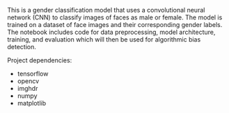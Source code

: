 This is a gender classification model that uses a convolutional neural network (CNN) to classify images of faces as male or female. The model is trained on a dataset of face images and their corresponding gender labels. The notebook includes code for data preprocessing, model architecture, training, and evaluation which will then be used for algorithmic bias detection.

Project dependencies:

* tensorflow
* opencv
* imghdr
* numpy
* matplotlib
